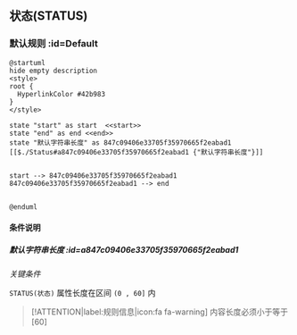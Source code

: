 ## 状态(STATUS) <!-- {docsify-ignore-all} -->

   

### 默认规则 :id=Default

```plantuml
@startuml
hide empty description
<style>
root {
  HyperlinkColor #42b983
}
</style>

state "start" as start  <<start>>
state "end" as end <<end>>
state "默认字符串长度" as 847c09406e33705f35970665f2eabad1 [[$./Status#a847c09406e33705f35970665f2eabad1 {"默认字符串长度"}]]


start --> 847c09406e33705f35970665f2eabad1 
847c09406e33705f35970665f2eabad1 --> end 


@enduml
```

#### 条件说明

##### 默认字符串长度 :id=a847c09406e33705f35970665f2eabad1


*关键条件*


`STATUS(状态)` 属性长度在区间 `(0 , 60]` 内

> [!ATTENTION|label:规则信息|icon:fa fa-warning]
> 内容长度必须小于等于[60]







